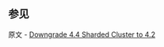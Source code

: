 ## 参见

原文 - [Downgrade 4.4 Sharded Cluster to 4.2]( https://docs.mongodb.com/manual/release-notes/4.4-downgrade-sharded-cluster/ )

